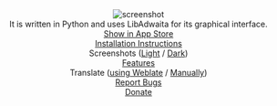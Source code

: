 <center><img alt="screenshot" src="https://github.com/realmazharhussain/gdm-settings/wiki/screenshots/screenshot-1.png"/></center>

<center>It is written in Python and uses LibAdwaita for its graphical interface.</center>

<center><a href="appstream://io.github.realmazharhussain.GdmSettings">Show in App Store</a></center>
<center><a href="https://github.com/realmazharhussain/gdm-settings/wiki/Installation">Installation Instructions</a></center>
<center>Screenshots (<a href="https://github.com/realmazharhussain/gdm-settings/wiki/Screenshots-(Light)">Light</a> / <a href="https://github.com/realmazharhussain/gdm-settings/wiki/Screenshots-(Dark)">Dark</a>)</center>
<center><a href="https://github.com/realmazharhussain/gdm-settings/wiki/Features">Features</a></center>
<center>Translate (<a href="https://hosted.weblate.org/projects/gdm-settings/language-names">using Weblate</a> / <a href="https://github.com/realmazharhussain/gdm-settings/wiki/Translation-Manual">Manually</a>)</center>
<center><a href="https://github.com/realmazharhussain/gdm-settings/issues/new?assignees=&labels=bug&template=bug_report.yml">Report Bugs</a></center>
<center><a href="https://www.patreon.com/mazharhussain">Donate</a></center>

